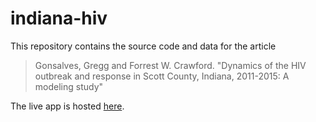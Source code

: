 # indiana-hiv

This repository contains the source code and data for the article 

> Gonsalves, Gregg and Forrest W. Crawford. "Dynamics of the HIV outbreak and response in Scott County, Indiana, 2011-2015: A modeling study"

The live app is hosted [here](https://forrestcrawford.shinyapps.io/indiana-hiv/).  


